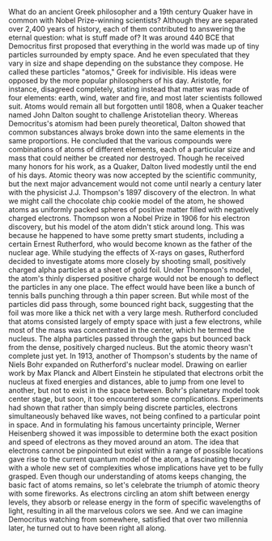 What do an ancient Greek philosopher and a 19th century Quaker have in common  with Nobel Prize-winning scientists? Although they are separated  over 2,400 years of history, each of them contributed  to answering the eternal question: what is stuff made of? It was around 440 BCE  that Democritus first proposed that everything in the world  was made up of tiny particles surrounded by empty space. And he even speculated  that they vary in size and shape depending on the substance they compose. He called these particles "atomos," Greek for indivisible. His ideas were opposed by the more popular philosophers of his day. Aristotle, for instance, disagreed completely, stating instead that matter  was made of four elements: earth, wind, water and fire, and most later scientists followed suit. Atoms would remain  all but forgotten until 1808, when a Quaker teacher named John Dalton  sought to challenge Aristotelian theory. Whereas Democritus's atomism had been purely theoretical, Dalton showed that common substances always broke down into the same elements in the same proportions. He concluded that the various compounds were combinations of atoms  of different elements, each of a particular size and mass that could neither be created  nor destroyed. Though he received  many honors for his work, as a Quaker, Dalton lived modestly  until the end of his days. Atomic theory was now accepted  by the scientific community, but the next major advancement would not come  until nearly a century later with the physicist J.J. Thompson's  1897 discovery of the electron. In what we might call  the chocolate chip cookie model of the atom, he showed atoms as  uniformly packed spheres of positive matter filled with negatively charged electrons. Thompson won a Nobel Prize in 1906  for his electron discovery, but his model of the atom  didn't stick around long. This was because he happened  to have some pretty smart students, including a certain Ernest Rutherford, who would become known  as the father of the nuclear age. While studying the effects  of X-rays on gases, Rutherford decided  to investigate atoms more closely by shooting small, positively charged  alpha particles at a sheet of gold foil. Under Thompson's model, the atom's thinly dispersed  positive charge would not be enough  to deflect the particles in any one place. The effect would have been  like a bunch of tennis balls punching through a thin paper screen. But while most of the particles  did pass through, some bounced right back, suggesting that the foil was more  like a thick net with a very large mesh. Rutherford concluded that atoms  consisted largely of empty space with just a few electrons, while most of the mass  was concentrated in the center, which he termed the nucleus. The alpha particles  passed through the gaps but bounced back from the dense,  positively charged nucleus. But the atomic theory  wasn't complete just yet. In 1913, another of Thompson's students  by the name of Niels Bohr expanded on Rutherford's nuclear model. Drawing on earlier work  by Max Planck and Albert Einstein he stipulated that electrons  orbit the nucleus at fixed energies and distances, able to jump from one level to another, but not to exist in the space between. Bohr's planetary model took center stage, but soon, it too encountered  some complications. Experiments had shown that rather than  simply being discrete particles, electrons simultaneously  behaved like waves, not being confined  to a particular point in space. And in formulating  his famous uncertainty principle, Werner Heisenberg showed  it was impossible to determine both the exact  position and speed of electrons as they moved around an atom. The idea that electrons  cannot be pinpointed but exist within  a range of possible locations gave rise to the current  quantum model of the atom, a fascinating theory  with a whole new set of complexities whose implications  have yet to be fully grasped. Even though our understanding  of atoms keeps changing, the basic fact of atoms remains, so let's celebrate  the triumph of atomic theory with some fireworks. As electrons circling an atom  shift between energy levels, they absorb or release energy in the form of specific wavelengths of light, resulting in  all the marvelous colors we see. And we can imagine Democritus  watching from somewhere, satisfied that over two millennia later, he turned out  to have been right all along. 